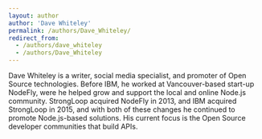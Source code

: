 ```yaml
---
layout: author
author: 'Dave Whiteley'
permalink: /authors/Dave_Whiteley/
redirect_from:
  - /authors/dave_whiteley
  - /authors/Dave_Whiteley
---
```

Dave Whiteley is a writer, social media specialist, and promoter of Open Source technologies. Before IBM, he worked at Vancouver-based start-up NodeFly, were he helped grow and support the local and online Node.js community. StrongLoop acquired NodeFly in 2013, and IBM acquired StrongLoop in 2015, and with both of these changes he continued to promote Node.js-based solutions. His current focus is the Open Source developer communities that build APIs.

